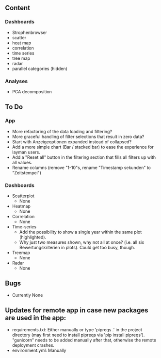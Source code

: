 ## Content
### Dashboards
* Strophenbrowser
* scatter
* heat map
* correlation
* time series
* tree map
* radar
* parallel categories (hidden)

### Analyses
* PCA decomposition

## To Do
### App
* More refactoring of the data loading and filtering?
* More graceful handling of filter selections that result in zero data?
* Start with Anzeigeoptionen expanded instead of collapsed?
* Add a more simple chart (Bar / stacked bar) to ease the experience for layman users.
* Add a "Reset all" button in the filtering section that fills all filters up with all values.
* Rename columns (remove "1-10"s, rename "Timestamp sekunden" to "Zeitstempel")
### Dashboards
* Scatterplot
  * None
* Heatmap
  * None
* Correlation
  * None
* Time-series
  * Add the possibility to show a single year within the same plot (highlighted).
  * Why just two measures shown, why not all at once? (i.e. all six Bewertungskriterien in plots). Could get too busy, though.
* Treemap
  * None
* Radar
  * None

## Bugs
* Currently None
## Updates for remote app in case new packages are used in the app:
* requirements.txt: Either manually or type 'pipreqs .' in the project directory (may first need to install pipreqs via 'pip install pipreqs'). "gunicorn" needs to be added manually after that, otherwise the remote deployment crashes.
* environment.yml: Manually
